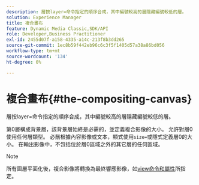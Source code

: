 ```yaml
---
description: 層按layer=命令指定的順序合成，其中編號較高的層隱藏編號較低的層。
solution: Experience Manager
title: 複合畫布
feature: Dynamic Media Classic,SDK/API
role: Developer,Business Practitioner
exl-id: 2455d07f-a158-4335-a14c-213f8b3dd265
source-git-commit: 1ec8b59f442eb96c6c3f5f1405d57a38a86bd056
workflow-type: tm+mt
source-wordcount: '134'
ht-degree: 0%

---
```


# 複合畫布{#the-compositing-canvas}

層按layer=命令指定的順序合成，其中編號較高的層隱藏編號較低的層。

第0層構成背景層，該背景層始終是必需的，並定義複合影像的大小。 允許對層0使用任何層類型。 必鬚根據內容影像或文本，顯式使用`size=`或隱式定義層0的大小。 在輸出影像中，不包括位於層0區域之外的其它層的任何區域。

>[!NOTE]
>
>所有圖層平面化後，複合影像將轉換為最終響應影像，如[view命令和屬性](../../../../../../is-api/http-ref/image-serving-api-ref/c-http-protocol-reference/c-syntax-and-features/c-command-overview/r-view-commands-and-attributes.md#reference-8b3d637d080a47a4ba669a7f0de2ba90)所指定。
